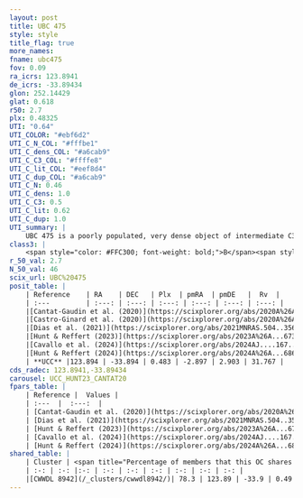 ```yaml
---
layout: post
title: UBC 475
style: style
title_flag: true
more_names: 
fname: ubc475
fov: 0.09
ra_icrs: 123.8941
de_icrs: -33.89434
glon: 252.14429
glat: 0.618
r50: 2.7
plx: 0.48325
UTI: "0.64"
UTI_COLOR: "#ebf6d2"
UTI_C_N_COL: "#fffbe1"
UTI_C_dens_COL: "#a6cab9"
UTI_C_C3_COL: "#ffffe8"
UTI_C_lit_COL: "#eef8d4"
UTI_C_dup_COL: "#a6cab9"
UTI_C_N: 0.46
UTI_C_dens: 1.0
UTI_C_C3: 0.5
UTI_C_lit: 0.62
UTI_C_dup: 1.0
UTI_summary: |
    UBC 475 is a poorly populated, very dense object of intermediate C3 quality. It is moderately studied in the literature. This object shares a large percentage of members with a later reported entry.
class3: |
    <span style="color: #FFC300; font-weight: bold;">B</span><span style="color: #FFC300; font-weight: bold;">B</span>
r_50_val: 2.7
N_50_val: 46
scix_url: UBC%20475
posit_table: |
    | Reference    | RA    | DEC   | Plx  | pmRA  | pmDE   |  Rv  |
    | :---         | :---: | :---: | :---: | :---: | :---: | :---: |
    |[Cantat-Gaudin et al. (2020)](https://scixplorer.org/abs/2020A%26A...640A...1C) | 123.892 | -33.904 | 0.488 | -2.879 | 2.907 | -- |
    |[Castro-Ginard et al. (2020)](https://scixplorer.org/abs/2020A%26A...635A..45C) | 123.886 | -33.899 | 0.486 | -2.87 | 2.907 | -- |
    |[Dias et al. (2021)](https://scixplorer.org/abs/2021MNRAS.504..356D) | 123.893 | -33.909 | 0.464 | -2.887 | 2.896 | -- |
    |[Hunt & Reffert (2023)](https://scixplorer.org/abs/2023A%26A...673A.114H) | 123.876 | -33.9 | 0.487 | -2.898 | 2.913 | 31.763 |
    |[Cavallo et al. (2024)](https://scixplorer.org/abs/2024AJ....167...12C) | 123.903 | -33.894 | 0.489 | -- | -- | -- |
    |[Hunt & Reffert (2024)](https://scixplorer.org/abs/2024A%26A...686A..42H) | 123.876 | -33.9 | 0.487 | -2.898 | 2.913 | 31.763 |
    | **UCC** |123.894 | -33.894 | 0.483 | -2.897 | 2.903 | 31.767 | 
cds_radec: 123.8941,-33.89434
carousel: UCC_HUNT23_CANTAT20
fpars_table: |
    | Reference |  Values |
    | :---  |  :---:  |
    | [Cantat-Gaudin et al. (2020)](https://scixplorer.org/abs/2020A%26A...640A...1C) | `AVNN=0.65, DMNN=11.51, AgeNN=7.6` |
    | [Dias et al. (2021)](https://scixplorer.org/abs/2021MNRAS.504..356D) | `Av=0.782, Dist=1919, logage=7.905, [Fe/H]=0.076` |
    | [Hunt & Reffert (2023)](https://scixplorer.org/abs/2023A%26A...673A.114H) | `AV50=0.42, diffAV50=1.147, MOD50=11.386, logAge50=8.163` |
    | [Cavallo et al. (2024)](https://scixplorer.org/abs/2024AJ....167...12C) | `AV50=0.92, dMod50=11.34, logAge50=7.94, [Fe/H]50=-0.03` |
    | [Hunt & Reffert (2024)](https://scixplorer.org/abs/2024A%26A...686A..42H) | `MassJ=219.549` |
shared_table: |
    | Cluster | <span title="Percentage of members that this OC shares with the ones listed">%</span>   | RA   | DEC   | Plx   | pmRA  | pmDE  | Rv | UTI |
    | :-: | :-: |:-: | :-: | :-: | :-: | :-: | :-: | :-: |
    |[CWWDL 8942](/_clusters/cwwdl8942/)| 78.3 | 123.89 | -33.9 | 0.49 | -2.91 | 2.9 | 31.77 |0.0 |
---
```

